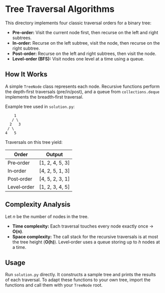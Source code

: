 # Tree Traversal Algorithms

This directory implements four classic traversal orders for a binary tree:

- **Pre‑order:** Visit the current node first, then recurse on the left and right subtrees.
- **In‑order:** Recurse on the left subtree, visit the node, then recurse on the right subtree.
- **Post‑order:** Recurse on the left and right subtrees, then visit the node.
- **Level‑order (BFS):** Visit nodes one level at a time using a queue.

## How It Works

A simple `TreeNode` class represents each node. Recursive functions perform the depth‑first traversals (pre/in/post), and a queue from `collections.deque` implements the breadth‑first traversal.

Example tree used in `solution.py`:

```
    1
   / \
  2   3
 / \
4   5
```

Traversals on this tree yield:

| Order      | Output          |
|-----------|-----------------|
| Pre‑order | [1, 2, 4, 5, 3] |
| In‑order  | [4, 2, 5, 1, 3] |
| Post‑order| [4, 5, 2, 3, 1] |
| Level‑order | [1, 2, 3, 4, 5] |

## Complexity Analysis

Let *n* be the number of nodes in the tree.

- **Time complexity:** Each traversal touches every node exactly once → **O(n)**.
- **Space complexity:** The call stack for the recursive traversals is at most the tree height (**O(h)**). Level‑order uses a queue storing up to *h* nodes at a time.

## Usage

Run `solution.py` directly. It constructs a sample tree and prints the results of each traversal. To adapt these functions to your own tree, import the functions and call them with your `TreeNode` root.
